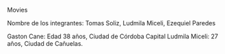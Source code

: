 Movies

Nombre de los integrantes: Tomas Soliz, Ludmila Miceli, Ezequiel Paredes

Gaston Cane: Edad 38 años, Ciudad de Córdoba Capital
Ludmila Miceli: 27 años, Ciudad de Cañuelas.

